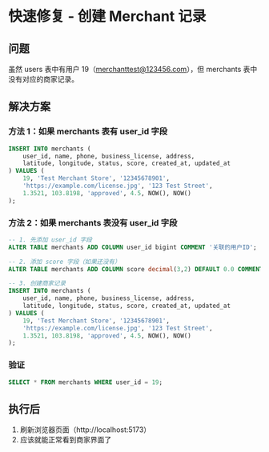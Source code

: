 # 快速修复 - 创建 Merchant 记录

## 问题
虽然 users 表中有用户 19（merchanttest@123456.com），但 merchants 表中没有对应的商家记录。

## 解决方案

### 方法 1：如果 merchants 表有 user_id 字段

```sql
INSERT INTO merchants (
    user_id, name, phone, business_license, address,
    latitude, longitude, status, score, created_at, updated_at
) VALUES (
    19, 'Test Merchant Store', '12345678901',
    'https://example.com/license.jpg', '123 Test Street',
    1.3521, 103.8198, 'approved', 4.5, NOW(), NOW()
);
```

### 方法 2：如果 merchants 表没有 user_id 字段

```sql
-- 1. 先添加 user_id 字段
ALTER TABLE merchants ADD COLUMN user_id bigint COMMENT '关联的用户ID';

-- 2. 添加 score 字段（如果还没有）
ALTER TABLE merchants ADD COLUMN score decimal(3,2) DEFAULT 0.0 COMMENT '商家评分';

-- 3. 创建商家记录
INSERT INTO merchants (
    user_id, name, phone, business_license, address,
    latitude, longitude, status, score, created_at, updated_at
) VALUES (
    19, 'Test Merchant Store', '12345678901',
    'https://example.com/license.jpg', '123 Test Street',
    1.3521, 103.8198, 'approved', 4.5, NOW(), NOW()
);
```

### 验证
```sql
SELECT * FROM merchants WHERE user_id = 19;
```

## 执行后
1. 刷新浏览器页面（http://localhost:5173）
2. 应该就能正常看到商家界面了

